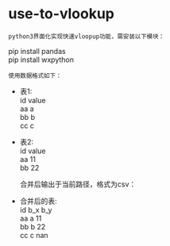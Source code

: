 # use-to-vlookup
    python3界面化实现快速vloopup功能，需安装以下模块：
pip install pandas<br>
pip install wxpython<br>

    使用数据格式如下：
* 表1:<br>
id  value<br>
aa  a<br>
bb  b<br>
cc  c<br>

* 表2:<br>
id  value<br>
aa  11<br>
bb  22<br>


    合并后输出于当前路径，格式为csv：
* 合并后的表:<br>
id	b_x	b_y<br>
aa	a	  11<br>
bb	b	  22<br>
cc	c	  nan<br>
